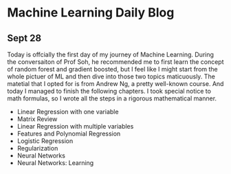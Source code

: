 # Machine Learning Daily Blog  

## Sept 28  
Today is offcially the first day of my journey of Machine Learning. During the conversaiton of Prof Soh, he recommended me to first learn the concept of random forest and gradient boosted, but I feel like I might start from the whole pictuer of ML and then dive into those two topics maticuously. The matetial that I opted for is from Andrew Ng, a pretty well-known course. And today I managed to finish the following chapters. I took special notice to math formulas, so I wrote all the steps in a rigorous mathematical manner. 

* Linear Regression with one variable
* Matrix Review
* Linear Regression with multiple variables
* Features and Polynomial Regression
* Logistic Regression
* Regularization
* Neural Networks
* Neural Networks: Learning
